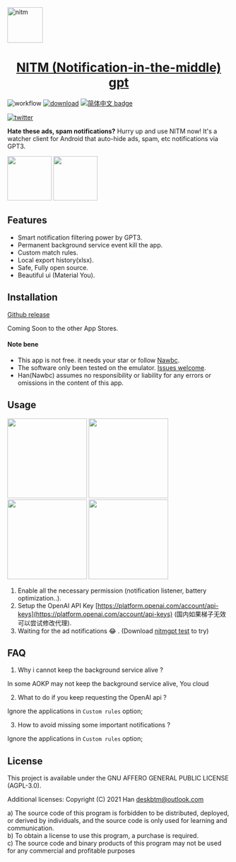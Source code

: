 <a href="#" target="_blank" rel="noopener noreferrer">
<img width="80" src="https://user-images.githubusercontent.com/45007226/222353001-228d9d09-5984-4c35-8ff7-7783847c7df2.png" alt="nitm" />
</a>


<p align="center">
  <a href="#" target="_blank" rel="noopener noreferrer">
    <h1 align="center">NITM (Notification-in-the-middle) gpt</h1>
  </a>
</p>

![workflow](https://img.shields.io/github/actions/workflow/status/deskbtm/nitmgpt/release.yml?style=flat-square)
[![download](https://img.shields.io/github/downloads/deskbtm/nitmgpt/total?style=flat-square)](https://github.com/deskbtm/nitmgpt/releases)
[![简体中文 badge](https://img.shields.io/badge/%E7%AE%80%E4%BD%93%E4%B8%AD%E6%96%87-Simplified%20Chinese-blue?style=flat-square)](./README-ZH_CN.md)
<!-- ![flutter](https://img.shields.io/badge/%E7%AE%80%E4%BD%93%E4%B8%AD%E6%96%87-Simplified%20Chinese-blue?style=flat-square) -->
[![twitter](https://img.shields.io/twitter/follow/Deskbtm)](https://github.com/deskbtm/nitmgpt/releases)


**Hate these ads, spam notifications?** Hurry up and use NITM now! It's a watcher client for Android that auto-hide ads, spam, etc notifications via GPT3.

<img width="100" src="https://user-images.githubusercontent.com/45007226/222633102-5d3efb05-b255-46f9-8309-adfdef00d1bd.jpg"> <img width="100" src="https://user-images.githubusercontent.com/45007226/222633092-c0197a6f-43ea-443d-bed6-c7d6283b3134.jpg">

## Features

- Smart notification filtering power by GPT3.
- Permanent background service event kill the app.
- Custom match rules.
- Local export history(xlsx).
- Safe, Fully open source.
- Beautiful ui (Material You).


## Installation

[Github release](https://github.com/deskbtm/nitmgpt/releases/latest)

Coming Soon to the other App Stores.

#### Note bene
 - This app is not free. it needs your star or follow [Nawbc](https://github.com/Nawbc).  
 - The software only been tested on the emulator. [Issues welcome](https://github.com/deskbtm/nitmgpt/issues).
 - Han(Nawbc) assumes no responsibility or liability for any errors or omissions in the content of this app.  

## Usage

<img width="180" src="https://user-images.githubusercontent.com/45007226/222633025-6bdd46c3-c191-4734-95b7-64297489c3c9.png"> <img width="180" src="https://user-images.githubusercontent.com/45007226/222633037-aeeef267-f384-45d1-a1b4-787aa5363242.png"> <img width="180" src="https://user-images.githubusercontent.com/45007226/222633030-336037ee-a661-483b-83c4-631245cf8ed6.png"> <img width="180" src="https://user-images.githubusercontent.com/45007226/222633035-2699123c-773a-4111-8bdb-03f5560b91eb.png">

1. Enable all the necessary permission (notification listener, battery optimization..).
3. Setup the OpenAI API Key [https://platform.openai.com/account/api-keys](https://platform.openai.com/account/api-keys) (国内如果梯子无效可以尝试修改代理).
2. Waiting for the ad notifications 😂 . (Download [nitmgpt test](https://github.com/deskbtm/nitmgpt_test/releases/latest) to try)

## FAQ

1. Why i cannot keep the background service alive ?

In some AOKP may not keep the background service alive, You cloud


2. What to do if you keep requesting the OpenAI api ?

Ignore the applications in `Custom rules` option;

3. How to avoid missing some important notifications ?

Ignore the applications in `Custom rules` option;



## License

This project is available under the GNU AFFERO GENERAL PUBLIC LICENSE (AGPL-3.0).

Additional licenses:
Copyright (C) 2021 Han <deskbtm@outlook.com>

a) The source code of this program is forbidden to be distributed, deployed, or derived by individuals, and the source code is only used for learning and communication.  
b) To obtain a license to use this program, a purchase is required.  
c) The source code and binary products of this program may not be used for any commercial and profitable purposes  
